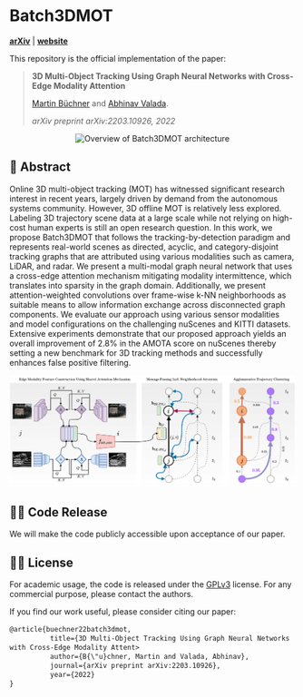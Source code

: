 
# Batch3DMOT
[**arXiv**](https://arxiv.org/abs/2203.10926) | [**website**](http://batch3dmot.cs.uni-freiburg.de/)

This repository is the official implementation of the paper:

> **3D Multi-Object Tracking Using Graph Neural Networks with Cross-Edge Modality Attention**
>
> [Martin Büchner](https://rl.uni-freiburg.de/people/buechner)  and [Abhinav Valada](https://rl.uni-freiburg.de/people/valada).
>
> *arXiv preprint arXiv:2203.10926, 2022*

<p align="center">
  <img src="video_banner.gif" alt="Overview of Batch3DMOT architecture" width="850" />
</p>

## 📔 Abstract

Online 3D multi-object tracking (MOT) has witnessed significant research interest in recent years, largely driven by demand from the autonomous systems community. However, 3D offline MOT is relatively less explored. Labeling 3D trajectory scene data at a large scale while not relying on high-cost human experts is still an open research question. In this work, we propose Batch3DMOT that follows the tracking-by-detection paradigm and represents real-world scenes as directed, acyclic, and category-disjoint tracking graphs that are attributed using various modalities such as camera, LiDAR, and radar. We present a multi-modal graph neural network that uses a cross-edge attention mechanism mitigating modality intermittence, which translates into sparsity in the graph domain. Additionally, we present attention-weighted convolutions over frame-wise k-NN neighborhoods as suitable means to allow information exchange across disconnected graph components. We evaluate our approach using various sensor modalities and model configurations on the challenging nuScenes and KITTI datasets. Extensive experiments demonstrate that our proposed approach yields an overall improvement of 2.8% in the AMOTA score on nuScenes thereby setting a new benchmark for 3D tracking methods and successfully enhances false positive filtering.

<p align="center">
  <img src="batch3dmot_architecture.png" alt="Overview of Batch3DMOT architecture" width="850" />
</p>

## 👨‍💻 Code Release

We will make the code publicly accessible upon acceptance of our paper.


## 👩‍⚖️ License

For academic usage, the code is released under the [GPLv3](https://www.gnu.org/licenses/gpl-3.0.en.html) license.
For any commercial purpose, please contact the authors.

If you find our work useful, please consider citing our paper:
```
@article{buechner22batch3dmot,
          title={3D Multi-Object Tracking Using Graph Neural Networks with Cross-Edge Modality Attent>
          author={B{\"u}chner, Martin and Valada, Abhinav},
          journal={arXiv preprint arXiv:2203.10926},
          year={2022}
}
```
